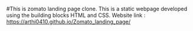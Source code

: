 #This is zomato landing page clone. This is a static webpage developed using the building blocks HTML and CSS. 
Website link : https://arthi0410.github.io/Zomato_landing_page/
